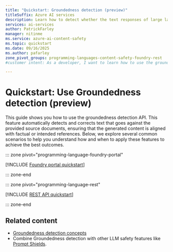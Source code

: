 ```yaml
---
title: "Quickstart: Groundedness detection (preview)"
titleSuffix: Azure AI services
description: Learn how to detect whether the text responses of large language models (LLMs) are grounded in the source materials provided by the users.
services: ai-services
author: PatrickFarley
manager: nitinme
ms.service: azure-ai-content-safety
ms.topic: quickstart
ms.date: 09/16/2025
ms.author: pafarley
zone_pivot_groups: programming-languages-content-safety-foundry-rest
#customer intent: As a developer, I want to learn how to use the groundedness detection API so that I can ensure generated content is aligned with factual references.

---
```


# Quickstart: Use Groundedness detection (preview)

This guide shows you how to use the groundedness detection API. This feature automatically detects and corrects text that goes against the provided source documents, ensuring that the generated content is aligned with factual or intended references. Below, we explore several common scenarios to help you understand how and when to apply these features to achieve the best outcomes. 


::: zone pivot="programming-language-foundry-portal"

[!INCLUDE [Foundry portal quickstart](./includes/quickstarts/foundry-quickstart-groundedness.md)]

::: zone-end

::: zone pivot="programming-language-rest"

[!INCLUDE [REST API quickstart](./includes/quickstarts/rest-quickstart-groundedness.md)]

::: zone-end


## Related content

* [Groundedness detection concepts](./concepts/groundedness.md)
* Combine Groundedness detection with other LLM safety features like [Prompt Shields](./quickstart-jailbreak.md).

